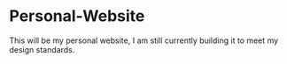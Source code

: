 # Personal-Website
This will be my personal website, I am still currently building it to meet my design standards.
